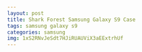 ```yaml
---
layout: post
title: Shark Forest Samsung Galaxy S9 Case
tags: samsung galaxy s9
categories: samsung
img: 1xS2RNvJeSdt7HJiRUAUViX3aEExtrhUf
---
```

